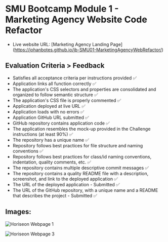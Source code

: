 # SMU Bootcamp Module 1 - Marketing Agency Website Code Refactor

- Live website URL: [Marketing Agency Landing Page] (https://johanbotes.github.io/jb-SMU01-MarketingAgencyWebRefactor/)

## Evaluation Criteria > Feedback

- Satisfies all acceptance criteria per instructions provided  ✅
- Application links all function correctly  ✅
- The application's CSS selectors and properties are consolidated and organized to follow semantic structure  ✅
- The application's CSS file is properly commented  ✅
- Application deployed at live URL  ✅
- Application loads with no errors  ✅
- Application GitHub URL submitted  ✅
- GitHub repository contains application code  ✅
- The application resembles the mock-up provided in the Challenge instructions (at least 90%)  ✅
- The repository has a unique name  ✅
- Repository follows best practices for file structure and naming conventions  ✅
- Repository follows best practices for class/id naming conventions, indentation, quality comments, etc.  ✅
- The repository contains multiple descriptive commit messages  ✅
- The repository contains a quality README file with a description, screenshot, and link to the deployed application  ✅
- The URL of the deployed application - Submitted  ✅
- The URL of the GitHub repository, with a unique name and a README that describes the project - Submitted  ✅

## Images:

![Horiseon Webpage 1](https://github.com/JohanBotes/jb-SMU01-Horiseon01/blob/main/Horiseon%20Webpage.png)

![Horiseon Webpage 3](https://github.com/JohanBotes/jb-SMU01-Horiseon01/blob/main/Horiseon%20webpage2.png)

